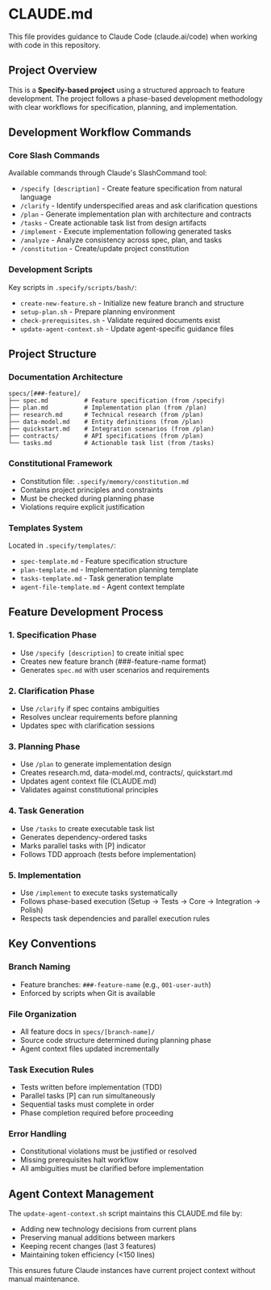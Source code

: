 # CLAUDE.md

This file provides guidance to Claude Code (claude.ai/code) when working with code in this repository.

## Project Overview

This is a **Specify-based project** using a structured approach to feature development. The project follows a phase-based development methodology with clear workflows for specification, planning, and implementation.

## Development Workflow Commands

### Core Slash Commands
Available commands through Claude's SlashCommand tool:

- `/specify [description]` - Create feature specification from natural language
- `/clarify` - Identify underspecified areas and ask clarification questions
- `/plan` - Generate implementation plan with architecture and contracts
- `/tasks` - Create actionable task list from design artifacts
- `/implement` - Execute implementation following generated tasks
- `/analyze` - Analyze consistency across spec, plan, and tasks
- `/constitution` - Create/update project constitution

### Development Scripts
Key scripts in `.specify/scripts/bash/`:

- `create-new-feature.sh` - Initialize new feature branch and structure
- `setup-plan.sh` - Prepare planning environment
- `check-prerequisites.sh` - Validate required documents exist
- `update-agent-context.sh` - Update agent-specific guidance files

## Project Structure

### Documentation Architecture
```
specs/[###-feature]/
├── spec.md          # Feature specification (from /specify)
├── plan.md          # Implementation plan (from /plan)
├── research.md      # Technical research (from /plan)
├── data-model.md    # Entity definitions (from /plan)
├── quickstart.md    # Integration scenarios (from /plan)
├── contracts/       # API specifications (from /plan)
└── tasks.md         # Actionable task list (from /tasks)
```

### Constitutional Framework
- Constitution file: `.specify/memory/constitution.md`
- Contains project principles and constraints
- Must be checked during planning phase
- Violations require explicit justification

### Templates System
Located in `.specify/templates/`:
- `spec-template.md` - Feature specification structure
- `plan-template.md` - Implementation planning template
- `tasks-template.md` - Task generation template
- `agent-file-template.md` - Agent context template

## Feature Development Process

### 1. Specification Phase
- Use `/specify [description]` to create initial spec
- Creates new feature branch (###-feature-name format)
- Generates `spec.md` with user scenarios and requirements

### 2. Clarification Phase
- Use `/clarify` if spec contains ambiguities
- Resolves unclear requirements before planning
- Updates spec with clarification sessions

### 3. Planning Phase
- Use `/plan` to generate implementation design
- Creates research.md, data-model.md, contracts/, quickstart.md
- Updates agent context file (CLAUDE.md)
- Validates against constitutional principles

### 4. Task Generation
- Use `/tasks` to create executable task list
- Generates dependency-ordered tasks
- Marks parallel tasks with [P] indicator
- Follows TDD approach (tests before implementation)

### 5. Implementation
- Use `/implement` to execute tasks systematically
- Follows phase-based execution (Setup → Tests → Core → Integration → Polish)
- Respects task dependencies and parallel execution rules

## Key Conventions

### Branch Naming
- Feature branches: `###-feature-name` (e.g., `001-user-auth`)
- Enforced by scripts when Git is available

### File Organization
- All feature docs in `specs/[branch-name]/`
- Source code structure determined during planning phase
- Agent context files updated incrementally

### Task Execution Rules
- Tests written before implementation (TDD)
- Parallel tasks [P] can run simultaneously
- Sequential tasks must complete in order
- Phase completion required before proceeding

### Error Handling
- Constitutional violations must be justified or resolved
- Missing prerequisites halt workflow
- All ambiguities must be clarified before implementation

## Agent Context Management

The `update-agent-context.sh` script maintains this CLAUDE.md file by:
- Adding new technology decisions from current plans
- Preserving manual additions between markers
- Keeping recent changes (last 3 features)
- Maintaining token efficiency (<150 lines)

This ensures future Claude instances have current project context without manual maintenance.
